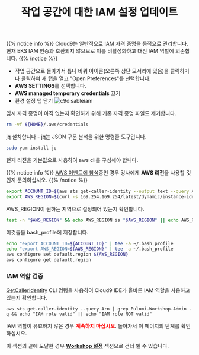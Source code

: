 ﻿---
title: "작업 공간에 대한 IAM 설정 업데이트"
chapter: false
weight: 19
---

{{% notice info %}}
Cloud9는 일반적으로 IAM 자격 증명을 동적으로 관리합니다. 현재 EKS IAM 인증과 호환되지 않으므로 이를 비활성화하고 대신 IAM 역할에 의존합니다.
{{% /notice %}}

- 작업 공간으로 돌아가서 톱니 바퀴 아이콘(오른쪽 상단 모서리에 있음)을 클릭하거나 클릭하여 새 탭을 열고 "Open Preferences"를 선택합니다.
- **AWS SETTINGS**를 선택합니다.
- **AWS managed temporary credentials** 끄기
- 환경 설정 탭 닫기
![c9disableiam](/images/c9disableiam.png)

임시 자격 증명이 아직 없는지 확인하기 위해 기존 자격 증명 파일도 제거합니다.
```sh
rm -vf ${HOME}/.aws/credentials
```
jq 설치합니다 - jq는 JSON 구문 분석을 위한 명령줄 도구입니다.
```sh
sudo yum install jq
```
현재 리전을 기본값으로 사용하여 aws cli를 구성해야 합니다.

{{% notice info %}}
[AWS 이벤트에 참석](https://eksworkshop.com/020_prerequisites/aws_event/)중인 경우 강사에게 **AWS 리전**을 사용할 것인지 문의하십시오.
{{% /notice %}}

```sh
export ACCOUNT_ID=$(aws sts get-caller-identity --output text --query Account)
export AWS_REGION=$(curl -s 169.254.169.254/latest/dynamic/instance-identity/document | jq -r '.region')
```

AWS_REGION이 원하는 지역으로 설정되어 있는지 확인합니다.
```sh
test -n "$AWS_REGION" && echo AWS_REGION is "$AWS_REGION" || echo AWS_REGION is not set
```
 
이것들을 bash_profile에 저장합니다.
```sh
echo "export ACCOUNT_ID=${ACCOUNT_ID}" | tee -a ~/.bash_profile
echo "export AWS_REGION=${AWS_REGION}" | tee -a ~/.bash_profile
aws configure set default.region ${AWS_REGION}
aws configure get default.region
```

### IAM 역할 검증

[GetCallerIdentity](https://docs.aws.amazon.com/cli/latest/reference/sts/get-caller-identity.html) CLI 명령을 사용하여 Cloud9 IDE가 올바른 IAM 역할을 사용하고 있는지 확인합니다.

```
aws sts get-caller-identity --query Arn | grep Pulumi-Workshop-Admin -q && echo "IAM role valid" || echo "IAM role NOT valid"
```

<!--
First, get the IAM role name from the AWS CLI.
```bash
INSTANCE_PROFILE_NAME=`basename $(aws ec2 describe-instances --filters Name=tag:Name,Values=aws-cloud9-${C9_PROJECT}-${C9_PID} | jq -r '.Reservations[0].Instances[0].IamInstanceProfile.Arn' | awk -F "/" "{print $2}")`
aws iam get-instance-profile --instance-profile-name $INSTANCE_PROFILE_NAME --query "InstanceProfile.Roles[0].RoleName" --output text
```
-->

IAM 역할이 유효하지 않은 경우 <span style = "color: red;">**계속하지 마십시오**</span>. 돌아가서 이 페이지의 단계를 확인하십시오.

이 섹션의 끝에 도달한 경우 [**Workshop 설정**](/15_workshop_setup/50_workshop_setup.html) 섹션으로 건너 뛸 수 있습니다.
